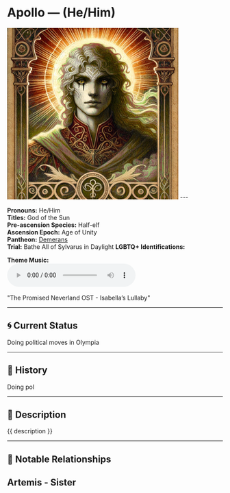 # Apollo — (He/Him)

<!-- Optional -->
<img src="Apollo.jpg" alt="Apollo" width="400" />
---

**Pronouns:** He/Him  
**Titles:** God of the Sun  
**Pre-ascension Species:** Half-elf  
**Ascension Epoch:** Age of Unity  
**Pantheon:** [Demerans](../../pantheons/Demerans)  
**Trial:** Bathe All of Sylvarus in Daylight
**LGBTQ+ Identifications:**   


**Theme Music:**  
<audio controls>
  <source src="Apollo | The Promised Neverland OST - Isabella’s Lullaby.mp4" type="audio/mpeg">
  Your browser does not support the audio element.
</audio>

"The Promised Neverland OST - Isabella’s Lullaby"

---

## 🌀 Current Status
Doing political moves in Olympia

---

## 📜 History
Doing pol

---

## 🧠 Description
{{ description }}

---

## 🧩 Notable Relationships
Artemis - Sister
---
